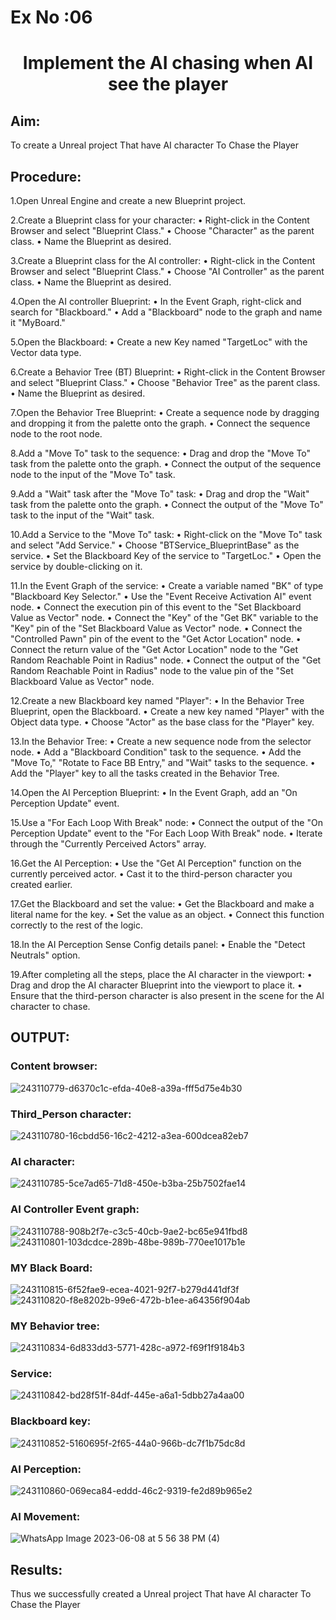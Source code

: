 # Ex No :06

# <p align="center"> Implement the AI chasing when AI see the player </p>


## Aim:
To create a Unreal project That have AI character To Chase the Player

## Procedure:
1.Open Unreal Engine and create a new Blueprint project.

2.Create a Blueprint class for your character: • Right-click in the Content Browser and select "Blueprint Class." • Choose "Character" as the parent class. • Name the Blueprint as desired.

3.Create a Blueprint class for the AI controller: • Right-click in the Content Browser and select "Blueprint Class." • Choose "AI Controller" as the parent class. • Name the Blueprint as desired.

4.Open the AI controller Blueprint: • In the Event Graph, right-click and search for "Blackboard." • Add a "Blackboard" node to the graph and name it "MyBoard."

5.Open the Blackboard: • Create a new Key named "TargetLoc" with the Vector data type.

6.Create a Behavior Tree (BT) Blueprint: • Right-click in the Content Browser and select "Blueprint Class." • Choose "Behavior Tree" as the parent class. • Name the Blueprint as desired.

7.Open the Behavior Tree Blueprint: • Create a sequence node by dragging and dropping it from the palette onto the graph. • Connect the sequence node to the root node.

8.Add a "Move To" task to the sequence: • Drag and drop the "Move To" task from the palette onto the graph. • Connect the output of the sequence node to the input of the "Move To" task.

9.Add a "Wait" task after the "Move To" task: • Drag and drop the "Wait" task from the palette onto the graph. • Connect the output of the "Move To" task to the input of the "Wait" task.

10.Add a Service to the "Move To" task: • Right-click on the "Move To" task and select "Add Service." • Choose "BTService_BlueprintBase" as the service. • Set the Blackboard Key of the service to "TargetLoc." • Open the service by double-clicking on it.

11.In the Event Graph of the service: • Create a variable named "BK" of type "Blackboard Key Selector." • Use the "Event Receive Activation AI" event node. • Connect the execution pin of this event to the "Set Blackboard Value as Vector" node. • Connect the "Key" of the "Get BK" variable to the "Key" pin of the "Set Blackboard Value as Vector" node. • Connect the "Controlled Pawn" pin of the event to the "Get Actor Location" node. • Connect the return value of the "Get Actor Location" node to the "Get Random Reachable Point in Radius" node. • Connect the output of the "Get Random Reachable Point in Radius" node to the value pin of the "Set Blackboard Value as Vector" node.

12.Create a new Blackboard key named "Player": • In the Behavior Tree Blueprint, open the Blackboard. • Create a new key named "Player" with the Object data type. • Choose "Actor" as the base class for the "Player" key.

13.In the Behavior Tree: • Create a new sequence node from the selector node. • Add a "Blackboard Condition" task to the sequence. • Add the "Move To," "Rotate to Face BB Entry," and "Wait" tasks to the sequence. • Add the "Player" key to all the tasks created in the Behavior Tree.

14.Open the AI Perception Blueprint: • In the Event Graph, add an "On Perception Update" event.

15.Use a "For Each Loop With Break" node: • Connect the output of the "On Perception Update" event to the "For Each Loop With Break" node. • Iterate through the "Currently Perceived Actors" array.

16.Get the AI Perception: • Use the "Get AI Perception" function on the currently perceived actor. • Cast it to the third-person character you created earlier.

17.Get the Blackboard and set the value: • Get the Blackboard and make a literal name for the key. • Set the value as an object. • Connect this function correctly to the rest of the logic.

18.In the AI Perception Sense Config details panel: • Enable the "Detect Neutrals" option.

19.After completing all the steps, place the AI character in the viewport: • Drag and drop the AI character Blueprint into the viewport to place it. • Ensure that the third-person character is also present in the scene for the AI character to chase.

## OUTPUT:
### Content browser:

![243110779-d6370c1c-efda-40e8-a39a-fff5d75e4b30](https://github.com/durga46/ex7.gameprogramming/assets/75235704/aa0c494f-f57f-4a68-92f6-8ee2b1b71570)

### Third_Person character:
![243110780-16cbdd56-16c2-4212-a3ea-600dcea82eb7](https://github.com/durga46/ex7.gameprogramming/assets/75235704/6a3bf752-95a0-4faf-95e7-996331edfdc4)


### AI character:
![243110785-5ce7ad65-71d8-450e-b3ba-25b7502fae14](https://github.com/durga46/ex7.gameprogramming/assets/75235704/63f3d54e-1bf1-41c7-9101-2c956b705159)


### AI Controller Event graph:
![243110788-908b2f7e-c3c5-40cb-9ae2-bc65e941fbd8](https://github.com/durga46/ex7.gameprogramming/assets/75235704/0c73b84c-38da-4d7e-9759-9b8602211600)
![243110801-103dcdce-289b-48be-989b-770ee1017b1e](https://github.com/durga46/ex7.gameprogramming/assets/75235704/58c89279-68ce-4474-927a-497464d05ef9)


### MY Black Board:
![243110815-6f52fae9-ecea-4021-92f7-b279d441df3f](https://github.com/durga46/ex7.gameprogramming/assets/75235704/f0654175-e599-487f-b26f-29cfc5f0479f)
![243110820-f8e8202b-99e6-472b-b1ee-a64356f904ab](https://github.com/durga46/ex7.gameprogramming/assets/75235704/e814452b-bb7f-48b3-a523-c2aabe6a4c10)


### MY Behavior tree:
![243110834-6d833dd3-5771-428c-a972-f69f1f9184b3](https://github.com/durga46/ex7.gameprogramming/assets/75235704/72285959-ad7a-4589-982e-6be026d42e09)


### Service:
![243110842-bd28f51f-84df-445e-a6a1-5dbb27a4aa00](https://github.com/durga46/ex7.gameprogramming/assets/75235704/11933b30-b66f-4861-9dda-7282e1a60eb9)


### Blackboard key:
![243110852-5160695f-2f65-44a0-966b-dc7f1b75dc8d](https://github.com/durga46/ex7.gameprogramming/assets/75235704/1e4d7e2d-44e2-404a-9cfa-73ce68a8c53d)



### AI Perception:
![243110860-069eca84-eddd-46c2-9319-fe2d89b965e2](https://github.com/durga46/ex7.gameprogramming/assets/75235704/261ecd45-30af-401c-b3a8-6771899368e5)


### AI Movement:
![WhatsApp Image 2023-06-08 at 5 56 38 PM (4)](https://github.com/durga46/ex7.gameprogramming/assets/75235704/a8d2cbc7-60b5-4abe-9265-4348d2296739)


## Results:
Thus we successfully created a Unreal project That have AI character To Chase the Player

